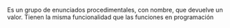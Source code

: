 Es un grupo de enunciados procedimentales, con nombre, que devuelve un valor. Tienen la misma funcionalidad que las funciones en programación